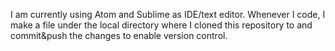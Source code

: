 I am currently using Atom and Sublime as IDE/text editor.
Whenever I code, I make a file under the local directory where I cloned this repository to and commit&push the changes to enable version control. 
